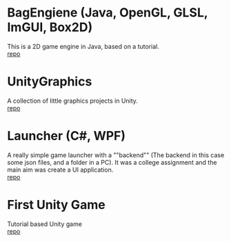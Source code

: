 # BagEngiene (Java, OpenGL, GLSL, ImGUI, Box2D)
This is a 2D game engine in Java, based on a tutorial. <br>
[repo](https://github.com/martonban/BagEnginePOC)

# UnityGraphics
A collection of little graphics projects in Unity. <br>
[repo](https://github.com/martonban/UnityGraphics)

# Launcher (C#, WPF)
A really simple game launcher with a ""backend"" (The backend in this case some json files, and a folder in a PC). It was a college assignment and the main aim was create a UI application. <br>
[repo](https://github.com/martonban/Launcher)

# First Unity Game
Tutorial based Unity game <br>
[repo](https://github.com/martonban/UnityGameTutorial)
